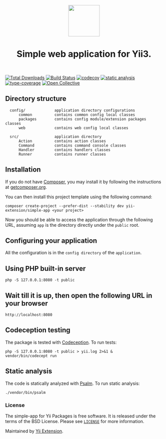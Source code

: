 <p align="center">
    <a href="https://github.com/yii-extension" target="_blank">
        <img src="https://lh3.googleusercontent.com/ehSTPnXqrkk0M3U-UPCjC0fty9K6lgykK2WOUA2nUHp8gIkRjeTN8z8SABlkvcvR-9PIrboxIvPGujPgWebLQeHHgX7yLUoxFSduiZrTog6WoZLiAvqcTR1QTPVRmns2tYjACpp7EQ=w2400" height="100px">
    </a>
    <h1 align="center">Simple web application for Yii3.</h1>
    <br>
</p>

[![Total Downloads](https://poser.pugx.org/yii-extension/simple-app/downloads.png)](https://packagist.org/packages/yii-extension/simple-app)
[![Build Status](https://github.com/yii-extension/simple-app/workflows/build/badge.svg)](https://github.com/yii-extension/simple-app/actions?query=workflow%3Abuild)
[![codecov](https://codecov.io/gh/yii-extension/simple-app/branch/master/graph/badge.svg?token=GLO748TP63)](https://codecov.io/gh/yii-extension/simple-app)
[![static analysis](https://github.com/yii-extension/simple-app/workflows/static%20analysis/badge.svg)](https://github.com/yii-extension/simple-app/actions?query=workflow%3A%22static+analysis%22)
[![type-coverage](https://shepherd.dev/github/yii-extension/user-view-bootstrap5/coverage.svg)](https://shepherd.dev/github/yii-extension/user-view-bootstrap5)
[![Open Collective](https://img.shields.io/badge/Open%20Collective-sponsor-7eadf1?logo=open%20collective&logoColor=7eadf1&labelColor=555555)](https://opencollective.com/yiisoft)

## Directory structure

      config/             application directory configurations
          common          contains common config local classes
          packages        contains config module/extension packages classes
          web             contains web config local classes
          
      src/                application directory
          Action          contains action classes
          Command         contains command console classes
          Handler         contains handlers classes
          Runner          contains runner classes

## Installation

If you do not have [Composer](http://getcomposer.org/), you may install it by following the instructions
at [getcomposer.org](http://getcomposer.org/doc/00-intro.md#installation-nix).

You can then install this project template using the following command:

```shell
composer create-project --prefer-dist --stability dev yii-extension/simple-app <your project>
```

Now you should be able to access the application through the following URL, assuming `app` is the directory
directly under the `public` root.

## Configuring your application

All the configuration is in the `config directory` of the `application`.

## Using PHP built-in server

```shell
php -S 127.0.0.1:8080 -t public
```

## Wait till it is up, then open the following URL in your browser

~~~
http://localhost:8080
~~~

## Codeception testing

The package is tested with [Codeception](https://github.com/Codeception/Codeception). To run tests:

```shell
php -S 127.0.0.1:8080 -t public > yii.log 2>&1 &
vendor/bin/codecept run
```

## Static analysis

The code is statically analyzed with [Psalm](https://psalm.dev/docs). To run static analysis:

```shell
./vendor/bin/psalm
```

### License

The simple-app for Yii Packages is free software. It is released under the terms of the BSD License.
Please see [`LICENSE`](./LICENSE.md) for more information.

Maintained by [Yii Extension](https://github.com/yii-extension).
